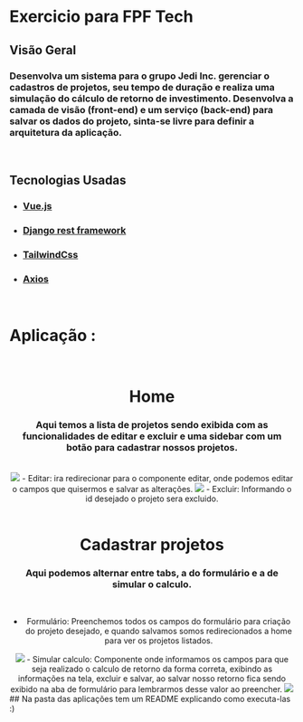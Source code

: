# Exercicio para FPF Tech

## Visão Geral
### Desenvolva um sistema para o grupo Jedi Inc. gerenciar o cadastros de projetos, seu tempo de duração e realiza uma simulação do cálculo de retorno de investimento. Desenvolva a camada de visão (front-end) e um serviço (back-end) para salvar os dados do projeto, sinta-se livre para definir a arquitetura da aplicação.

<br>

## Tecnologias Usadas
- ### [Vue.js](https://vuejs.org/)
- ### [Django rest framework](https://www.djangoproject.com/)
- ### [TailwindCss](https://tailwindcss.com/)
- ### [Axios](https://axios-http.com/ptbr/docs/intro)
<br>

# Aplicação :

<br>
<div align="center">
 
# Home
### Aqui temos a lista de projetos sendo exibida com as funcionalidades de editar e excluir e uma sidebar com um botão para cadastrar nossos projetos.
<br>
 
<img src="https://user-images.githubusercontent.com/80249973/165019476-84e1395c-6f1a-4efa-99e6-b988e3c04bca.png">
- Editar: ira redirecionar para o componente editar, onde podemos editar o campos que quisermos e salvar as alterações.
 <img src="https://user-images.githubusercontent.com/80249973/165019475-9754c665-8325-42d1-a3f8-316f1b01b3ab.png">
- Excluir: Informando o id desejado o projeto sera excluido.
</div>

<br>
<div align="center">
 
 # Cadastrar projetos
 ### Aqui podemos alternar entre tabs, a do formulário e a de simular o calculo.
 <br>

 - Formulário: Preenchemos todos os campos do formulário para criação do projeto desejado, e quando salvamos somos redirecionados a home para ver os projetos listados.
 <img src="https://user-images.githubusercontent.com/80249973/165019472-08ffd3da-1ae4-4c71-bb99-051c74f1f170.png">
 - Simular calculo: Componente onde informamos os campos para que seja realizado o calculo de retorno da forma correta, exibindo as informações na tela, excluir e     salvar, ao salvar nosso retorno fica sendo exibido na aba de formulário para lembrarmos desse valor ao preencher.
  <img src="https://user-images.githubusercontent.com/80249973/165019473-e0d33f0b-7b63-4ba7-a795-0655b97200f1.png">
 <br>
</div>
## Na pasta das aplicações tem um README explicando como executa-las :)
<br>
